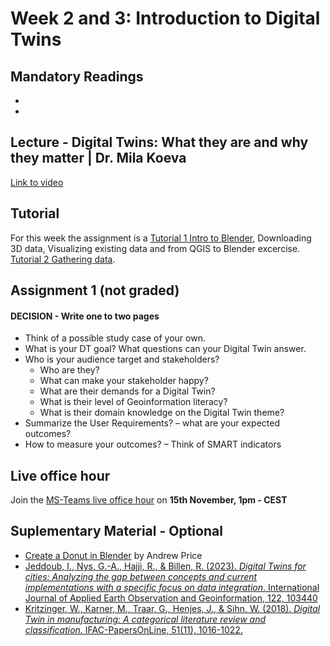 # Week 2 and 3: Introduction to Digital Twins

## Mandatory Readings 

*
*


## Lecture - Digital Twins: What they are and why they matter | Dr. Mila Koeva

[Link to video](video)

## Tutorial 

For this week the assignment is a [Tutorial 1 Intro to Blender](../Assignment/Intro%20to%20blender.md), Downloading 3D data, Visualizing existing data and from QGIS to Blender excercise. [Tutorial 2 Gathering data](../Assignment/Assignment%20I.md).

## Assignment 1 (not graded)

#### DECISION - Write one to two pages

* 	Think of a possible study case of your own.
* 	What is your DT goal? What questions can your Digital Twin answer.
* 	Who is your audience target and stakeholders?
    * Who are they?
    * What can make your stakeholder happy?
    * What are their demands for a Digital Twin?
    * What is their level of Geoinformation literacy?
    * What is their domain knowledge on the Digital Twin theme?
* 	Summarize the User Requirements? – what are your expected outcomes? 
* 	How to measure your outcomes? – Think of SMART indicators


## Live office hour 

Join the [MS-Teams live office hour](https://teams.microsoft.com/l/meetup-join/19%3aLOGW63CI3_SKFd3BGZKHTMp3iGFXa64dHUsDIbpC0pg1%40thread.tacv2/1726814576878?context=%7b%22Tid%22%3a%22723246a1-c3f5-43c5-acdc-43adb404ac4d%22%2c%22Oid%22%3a%2280d1a586-55cf-4761-85f7-eb620a0bfbe5%22%7d) on **15th November, 1pm - CEST**


## Suplementary Material - Optional

* [Create a Donut in Blender](https://www.youtube.com/playlist?list=PLjEaoINr3zgEPv5y--4MKpciLaoQYZB1Z) by Andrew Price
* [Jeddoub, I., Nys, G.-A., Hajji, R., & Billen, R. (2023). _Digital Twins for cities: Analyzing the gap between concepts and current implementations with a specific focus on data integration_. International Journal of Applied Earth Observation and Geoinformation, 122, 103440](https://doi.org/10.1016/j.jag.2023.103440)
* [Kritzinger, W., Karner, M., Traar, G., Henjes, J., & Sihn, W. (2018). _Digital Twin in manufacturing: A categorical literature review and classification._ IFAC-PapersOnLine, 51(11), 1016-1022.](https://doi.org/10.1016/j.ifacol.2018.08.474)
